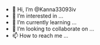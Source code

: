 

- 👋 Hi, I’m @Kanna33093iv
- 👀 I’m interested in ...
- 🌱 I’m currently learning ...
- 💞️ I’m looking to collaborate on ...
- 📫 How to reach me ...

<!---
Kanna33093iv/Kanna33093iv is a ✨ special ✨ repository because its `README.md` (this file) appears on your GitHub profile.
You can click the Preview link to take a look at your changes.
--->
